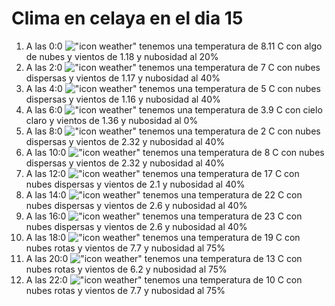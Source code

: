 # Clima en celaya en el dia 15

1. A las 0:0 !["icon weather"](http://openweathermap.org/img/w/02n.png) tenemos una temperatura de 8.11 C con algo de nubes y  vientos de 1.18 y nubosidad al 20%
1. A las 2:0 !["icon weather"](http://openweathermap.org/img/w/03n.png) tenemos una temperatura de 7 C con nubes dispersas y  vientos de 1.17 y nubosidad al 40%
1. A las 4:0 !["icon weather"](http://openweathermap.org/img/w/03n.png) tenemos una temperatura de 5 C con nubes dispersas y  vientos de 1.16 y nubosidad al 40%
1. A las 6:0 !["icon weather"](http://openweathermap.org/img/w/01n.png) tenemos una temperatura de 3.9 C con cielo claro y  vientos de 1.36 y nubosidad al 0%
1. A las 8:0 !["icon weather"](http://openweathermap.org/img/w/03n.png) tenemos una temperatura de 2 C con nubes dispersas y  vientos de 2.32 y nubosidad al 40%
1. A las 10:0 !["icon weather"](http://openweathermap.org/img/w/03d.png) tenemos una temperatura de 8 C con nubes dispersas y  vientos de 2.32 y nubosidad al 40%
1. A las 12:0 !["icon weather"](http://openweathermap.org/img/w/03d.png) tenemos una temperatura de 17 C con nubes dispersas y  vientos de 2.1 y nubosidad al 40%
1. A las 14:0 !["icon weather"](http://openweathermap.org/img/w/03d.png) tenemos una temperatura de 22 C con nubes dispersas y  vientos de 2.6 y nubosidad al 40%
1. A las 16:0 !["icon weather"](http://openweathermap.org/img/w/03d.png) tenemos una temperatura de 23 C con nubes dispersas y  vientos de 2.6 y nubosidad al 40%
1. A las 18:0 !["icon weather"](http://openweathermap.org/img/w/04d.png) tenemos una temperatura de 19 C con nubes rotas y  vientos de 7.7 y nubosidad al 75%
1. A las 20:0 !["icon weather"](http://openweathermap.org/img/w/04n.png) tenemos una temperatura de 13 C con nubes rotas y  vientos de 6.2 y nubosidad al 75%
1. A las 22:0 !["icon weather"](http://openweathermap.org/img/w/04n.png) tenemos una temperatura de 10 C con nubes rotas y  vientos de 7.7 y nubosidad al 75%
